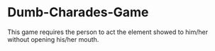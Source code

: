 # Dumb-Charades-Game
This game requires the person to act the element showed to him/her without opening his/her mouth.
